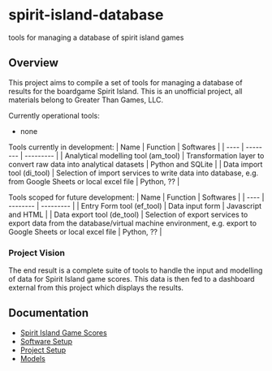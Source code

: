 # spirit-island-database
tools for managing a database of spirit island games

## Overview
This project aims to compile a set of tools for managing a database of results for the boardgame Spirit Island. This is an unofficial project, all materials belong to Greater Than Games, LLC.

Currently operational tools:
- none


Tools currently in development:
| Name | Function | Softwares |
| ---- | -------- | --------- |
| Analytical modelling tool (am_tool) | Transformation layer to convert raw data into analytical datasets | Python and SQLite |
| Data import tool (di_tool) | Selection of import services to write data into database, e.g. from Google Sheets or local excel file | Python, ?? |


Tools scoped for future development:
| Name | Function | Softwares |
| ---- | -------- | --------- |
| Entry Form tool (ef_tool) | Data input form | Javascript and HTML |
| Data export tool (de_tool) | Selection of export services to export data from the database/virtual machine environment, e.g. export to Google Sheets or local excel file | Python, ?? |


### Project Vision
The end result is a complete suite of tools to handle the input and modelling of data for Spirit Island game scores. This data is then fed to a dashboard external from this project which displays the results.

## Documentation
- [Spirit Island Game Scores](/docs/spirit_island_game_scores.md)
- [Software Setup](/docs/software_setup.md)
- [Project Setup](/docs/project_setup.md)
- [Models](/docs/models.md)
